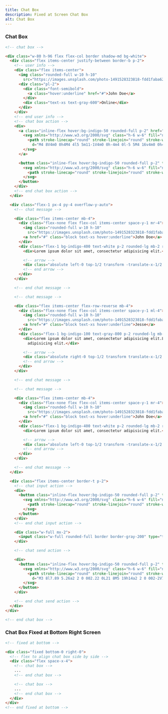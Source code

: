 ```yaml
---
title: Chat Box
description: Fixed at Screen Chat Box
alt: Chat Box
---
```


<h3 class="section-header">Chat Box</h3>

<base-snippet :centered_preview="false" custom_preview_class="flex items-center justify-center bg-indigo-50 p-4">

  <template v-slot:preview>
    <!-- chat box -->
    <div class="w-80 h-96 flex flex-col border shadow-md bg-white">
      <div class="flex items-center justify-between border-b p-2">
        <!-- user info -->
        <div class="flex items-center">
          <img class="rounded-full w-10 h-10"
            src="https://images.unsplash.com/photo-1491528323818-fdd1faba62cc?ixlib=rb-1.2.1&ixid=eyJhcHBfaWQiOjEyMDd9&auto=format&fit=facearea&facepad=2&w=256&h=256&q=80" />
          <div class="pl-2">
            <div class="font-semibold">
              <a class="hover:underline" href="#">John Doe</a>
            </div>
            <div class="text-xs text-gray-600">Online</div>
          </div>
        </div>
        <!-- end user info -->
        <!-- chat box action -->
        <div>
          <a class="inline-flex hover:bg-indigo-50 rounded-full p-2" href="#">
            <svg xmlns="http://www.w3.org/2000/svg" class="h-6 w-6" fill="none" viewBox="0 0 24 24"
              stroke="currentColor">
              <path stroke-linecap="round" stroke-linejoin="round" stroke-width="2"
                d="M4 8V4m0 0h4M4 4l5 5m11-1V4m0 0h-4m4 0l-5 5M4 16v4m0 0h4m-4 0l5-5m11 5l-5-5m5 5v-4m0 4h-4" />
            </svg>
          </a>
          <button class="inline-flex hover:bg-indigo-50 rounded-full p-2" type="button">
            <svg xmlns="http://www.w3.org/2000/svg" class="h-6 w-6" fill="none" viewBox="0 0 24 24"
              stroke="currentColor">
              <path stroke-linecap="round" stroke-linejoin="round" stroke-width="2" d="M6 18L18 6M6 6l12 12" />
            </svg>
          </button>
        </div>
        <!-- end chat box action -->
      </div>
      <div class="flex-1 px-4 py-4 overflow-y-auto">
        <!-- chat message -->
        <div class="flex items-center mb-4">
          <div class="flex-none flex flex-col items-center space-y-1 mr-4">
            <img class="rounded-full w-10 h-10"
              src="https://images.unsplash.com/photo-1491528323818-fdd1faba62cc?ixlib=rb-1.2.1&ixid=eyJhcHBfaWQiOjEyMDd9&auto=format&fit=facearea&facepad=2&w=256&h=256&q=80" />
            <a href="#" class="block text-xs hover:underline">John Doe</a>
          </div>
          <div class="flex-1 bg-indigo-400 text-white p-2 rounded-lg mb-2 relative">
            <div>Lorem ipsum dolor sit amet, consectetur adipisicing elit.</div>
            <!-- arrow -->
            <div class="absolute left-0 top-1/2 transform -translate-x-1/2 rotate-45 w-2 h-2 bg-indigo-400"></div>
            <!-- end arrow -->
          </div>
        </div>
        <!-- end chat message -->
        <!-- chat message -->
        <div class="flex items-center flex-row-reverse mb-4">
          <div class="flex-none flex flex-col items-center space-y-1 ml-4">
            <img class="rounded-full w-10 h-10"
              src="https://images.unsplash.com/photo-1491528323818-fdd1faba62cc?ixlib=rb-1.2.1&ixid=eyJhcHBfaWQiOjEyMDd9&auto=format&fit=facearea&facepad=2&w=256&h=256&q=80" />
            <a href="#" class="block text-xs hover:underline">Jesse</a>
          </div>
          <div class="flex-1 bg-indigo-100 text-gray-800 p-2 rounded-lg mb-2 relative">
            <div>Lorem ipsum dolor sit amet, consectetur adipisicing elit.Lorem ipsum dolor sit amet, consectetur
              adipisicing elit.</div>
            <!-- arrow -->
            <div class="absolute right-0 top-1/2 transform translate-x-1/2 rotate-45 w-2 h-2 bg-indigo-100"></div>
            <!-- end arrow -->
          </div>
        </div>
        <!-- end chat message -->
        <!-- chat message -->
        <div class="flex items-center mb-4">
          <div class="flex-none flex flex-col items-center space-y-1 mr-4">
            <img class="rounded-full w-10 h-10"
              src="https://images.unsplash.com/photo-1491528323818-fdd1faba62cc?ixlib=rb-1.2.1&ixid=eyJhcHBfaWQiOjEyMDd9&auto=format&fit=facearea&facepad=2&w=256&h=256&q=80" />
            <a href="#" class="block text-xs hover:underline">John Doe</a>
          </div>
          <div class="flex-1 bg-indigo-400 text-white p-2 rounded-lg mb-2 relative">
            <div>Lorem ipsum dolor sit amet, consectetur adipisicing elit.</div>
            <!-- arrow -->
            <div class="absolute left-0 top-1/2 transform -translate-x-1/2 rotate-45 w-2 h-2 bg-indigo-400"></div>
            <!-- end arrow -->
          </div>
        </div>
        <!-- end chat message -->
      </div>
      <div class="flex items-center border-t p-2">
        <!-- chat input action -->
        <div>
          <button class="inline-flex hover:bg-indigo-50 rounded-full p-2" type="button">
            <svg xmlns="http://www.w3.org/2000/svg" class="h-6 w-6" fill="none" viewBox="0 0 24 24"
              stroke="currentColor">
              <path stroke-linecap="round" stroke-linejoin="round" stroke-width="2" d="M12 6v6m0 0v6m0-6h6m-6 0H6" />
            </svg>
          </button>
        </div>
        <!-- end chat input action -->
        <div class="w-full mx-2">
          <input class="w-full rounded-full border border-gray-200" type="text" value="" placeholder="Aa" autofocus />
        </div>
        <!-- chat send action -->
        <div>
          <button class="inline-flex hover:bg-indigo-50 rounded-full p-2" type="button">
            <svg xmlns="http://www.w3.org/2000/svg" class="h-6 w-6" fill="none" viewBox="0 0 24 24"
              stroke="currentColor">
              <path stroke-linecap="round" stroke-linejoin="round" stroke-width="2"
                d="M3 8l7.89 5.26a2 2 0 002.22 0L21 8M5 19h14a2 2 0 002-2V7a2 2 0 00-2-2H5a2 2 0 00-2 2v10a2 2 0 002 2z" />
            </svg>
          </button>
        </div>
        <!-- end chat send action -->
      </div>
    </div>
    <!-- end chat box -->
  </template>

  ```html
  <!-- chat box -->

  <div class="w-80 h-96 flex flex-col border shadow-md bg-white">
    <div class="flex items-center justify-between border-b p-2">
      <!-- user info -->
      <div class="flex items-center">
        <img class="rounded-full w-10 h-10"
          src="https://images.unsplash.com/photo-1491528323818-fdd1faba62cc?ixlib=rb-1.2.1&ixid=eyJhcHBfaWQiOjEyMDd9&auto=format&fit=facearea&facepad=2&w=256&h=256&q=80" />
        <div class="pl-2">
          <div class="font-semibold">
            <a class="hover:underline" href="#">John Doe</a>
          </div>
          <div class="text-xs text-gray-600">Online</div>
        </div>
      </div>
      <!-- end user info -->
      <!-- chat box action -->
      <div>
        <a class="inline-flex hover:bg-indigo-50 rounded-full p-2" href="#">
          <svg xmlns="http://www.w3.org/2000/svg" class="h-6 w-6" fill="none" viewBox="0 0 24 24" stroke="currentColor">
            <path stroke-linecap="round" stroke-linejoin="round" stroke-width="2"
              d="M4 8V4m0 0h4M4 4l5 5m11-1V4m0 0h-4m4 0l-5 5M4 16v4m0 0h4m-4 0l5-5m11 5l-5-5m5 5v-4m0 4h-4" />
          </svg>
        </a>

        <button class="inline-flex hover:bg-indigo-50 rounded-full p-2" type="button">
          <svg xmlns="http://www.w3.org/2000/svg" class="h-6 w-6" fill="none" viewBox="0 0 24 24" stroke="currentColor">
            <path stroke-linecap="round" stroke-linejoin="round" stroke-width="2" d="M6 18L18 6M6 6l12 12" />
          </svg>
        </button>
      </div>
      <!-- end chat box action -->
    </div>

    <div class="flex-1 px-4 py-4 overflow-y-auto">
      <!-- chat message -->

      <div class="flex items-center mb-4">
        <div class="flex-none flex flex-col items-center space-y-1 mr-4">
          <img class="rounded-full w-10 h-10"
            src="https://images.unsplash.com/photo-1491528323818-fdd1faba62cc?ixlib=rb-1.2.1&ixid=eyJhcHBfaWQiOjEyMDd9&auto=format&fit=facearea&facepad=2&w=256&h=256&q=80" />
          <a href="#" class="block text-xs hover:underline">John Doe</a>
        </div>
        <div class="flex-1 bg-indigo-400 text-white p-2 rounded-lg mb-2 relative">
          <div>Lorem ipsum dolor sit amet, consectetur adipisicing elit.</div>

          <!-- arrow -->
          <div class="absolute left-0 top-1/2 transform -translate-x-1/2 rotate-45 w-2 h-2 bg-indigo-400"></div>
          <!-- end arrow -->
        </div>
      </div>

      <!-- end chat message -->

      <!-- chat message -->

      <div class="flex items-center flex-row-reverse mb-4">
        <div class="flex-none flex flex-col items-center space-y-1 ml-4">
          <img class="rounded-full w-10 h-10"
            src="https://images.unsplash.com/photo-1491528323818-fdd1faba62cc?ixlib=rb-1.2.1&ixid=eyJhcHBfaWQiOjEyMDd9&auto=format&fit=facearea&facepad=2&w=256&h=256&q=80" />
          <a href="#" class="block text-xs hover:underline">Jesse</a>
        </div>
        <div class="flex-1 bg-indigo-100 text-gray-800 p-2 rounded-lg mb-2 relative">
          <div>Lorem ipsum dolor sit amet, consectetur adipisicing elit.Lorem ipsum dolor sit amet, consectetur
            adipisicing elit.</div>

          <!-- arrow -->
          <div class="absolute right-0 top-1/2 transform translate-x-1/2 rotate-45 w-2 h-2 bg-indigo-100"></div>
          <!-- end arrow -->
        </div>
      </div>

      <!-- end chat message -->

      <!-- chat message -->

      <div class="flex items-center mb-4">
        <div class="flex-none flex flex-col items-center space-y-1 mr-4">
          <img class="rounded-full w-10 h-10"
            src="https://images.unsplash.com/photo-1491528323818-fdd1faba62cc?ixlib=rb-1.2.1&ixid=eyJhcHBfaWQiOjEyMDd9&auto=format&fit=facearea&facepad=2&w=256&h=256&q=80" />
          <a href="#" class="block text-xs hover:underline">John Doe</a>
        </div>
        <div class="flex-1 bg-indigo-400 text-white p-2 rounded-lg mb-2 relative">
          <div>Lorem ipsum dolor sit amet, consectetur adipisicing elit.</div>

          <!-- arrow -->
          <div class="absolute left-0 top-1/2 transform -translate-x-1/2 rotate-45 w-2 h-2 bg-indigo-400"></div>
          <!-- end arrow -->
        </div>
      </div>

      <!-- end chat message -->
    </div>

    <div class="flex items-center border-t p-2">
      <!-- chat input action -->
      <div>
        <button class="inline-flex hover:bg-indigo-50 rounded-full p-2" type="button">
          <svg xmlns="http://www.w3.org/2000/svg" class="h-6 w-6" fill="none" viewBox="0 0 24 24" stroke="currentColor">
            <path stroke-linecap="round" stroke-linejoin="round" stroke-width="2" d="M12 6v6m0 0v6m0-6h6m-6 0H6" />
          </svg>
        </button>
      </div>
      <!-- end chat input action -->

      <div class="w-full mx-2">
        <input class="w-full rounded-full border border-gray-200" type="text" value="" placeholder="Aa" autofocus />
      </div>

      <!-- chat send action -->

      <div>
        <button class="inline-flex hover:bg-indigo-50 rounded-full p-2" type="button">
          <svg xmlns="http://www.w3.org/2000/svg" class="h-6 w-6" fill="none" viewBox="0 0 24 24" stroke="currentColor">
            <path stroke-linecap="round" stroke-linejoin="round" stroke-width="2"
              d="M3 8l7.89 5.26a2 2 0 002.22 0L21 8M5 19h14a2 2 0 002-2V7a2 2 0 00-2-2H5a2 2 0 00-2 2v10a2 2 0 002 2z" />
          </svg>
        </button>
      </div>

      <!-- end chat send action -->
    </div>
  </div>

  <!-- end chat box -->
  ```

  <template v-slot:source>
    <a class="btn btn-primary btn-lg" href="https://play.tailwindcss.com/qtLMKUmr1n">Live Edit</a>
  </template>

</base-snippet>

<h3 class="section-header">Chat Box Fixed at Bottom Right Screen</h3>

<base-snippet :centered_preview="false" custom_preview_class="bg-indigo-50 h-[35rem] relative">

  <template v-slot:preview>
    <div class="absolute bottom-0 right-0">
      <!-- flex to align chat box side by side -->
      <div class="flex space-x-4">
        <!-- chat box -->
        <div class="w-80 h-96 flex flex-col border shadow-md bg-white">
          <div class="flex items-center justify-between border-b p-2">
            <!-- user info -->
            <div class="flex items-center">
              <img class="rounded-full w-10 h-10"
                src="https://images.unsplash.com/photo-1491528323818-fdd1faba62cc?ixlib=rb-1.2.1&ixid=eyJhcHBfaWQiOjEyMDd9&auto=format&fit=facearea&facepad=2&w=256&h=256&q=80" />
              <div class="pl-2">
                <div class="font-semibold">
                  <a class="hover:underline" href="#">John Doe</a>
                </div>
                <div class="text-xs text-gray-600">Online</div>
              </div>
            </div>
            <!-- end user info -->
            <!-- chat box action -->
            <div>
              <a class="inline-flex hover:bg-indigo-50 rounded-full p-2" href="#">
                <svg xmlns="http://www.w3.org/2000/svg" class="h-6 w-6" fill="none" viewBox="0 0 24 24"
                  stroke="currentColor">
                  <path stroke-linecap="round" stroke-linejoin="round" stroke-width="2"
                    d="M4 8V4m0 0h4M4 4l5 5m11-1V4m0 0h-4m4 0l-5 5M4 16v4m0 0h4m-4 0l5-5m11 5l-5-5m5 5v-4m0 4h-4" />
                </svg>
              </a>
              <button class="inline-flex hover:bg-indigo-50 rounded-full p-2" type="button">
                <svg xmlns="http://www.w3.org/2000/svg" class="h-6 w-6" fill="none" viewBox="0 0 24 24"
                  stroke="currentColor">
                  <path stroke-linecap="round" stroke-linejoin="round" stroke-width="2" d="M6 18L18 6M6 6l12 12" />
                </svg>
              </button>
            </div>
            <!-- end chat box action -->
          </div>
          <div class="flex-1 px-4 py-4 overflow-y-auto">
            <!-- chat message -->
            <div class="flex items-center mb-4">
              <div class="flex-none flex flex-col items-center space-y-1 mr-4">
                <img class="rounded-full w-10 h-10"
                  src="https://images.unsplash.com/photo-1491528323818-fdd1faba62cc?ixlib=rb-1.2.1&ixid=eyJhcHBfaWQiOjEyMDd9&auto=format&fit=facearea&facepad=2&w=256&h=256&q=80" />
                <a href="#" class="block text-xs hover:underline">John Doe</a>
              </div>
              <div class="flex-1 bg-indigo-400 text-white p-2 rounded-lg mb-2 relative">
                <div>Lorem ipsum dolor sit amet, consectetur adipisicing elit.</div>
                <!-- arrow -->
                <div class="absolute left-0 top-1/2 transform -translate-x-1/2 rotate-45 w-2 h-2 bg-indigo-400"></div>
                <!-- end arrow -->
              </div>
            </div>
            <!-- end chat message -->
            <!-- chat message -->
            <div class="flex items-center flex-row-reverse mb-4">
              <div class="flex-none flex flex-col items-center space-y-1 ml-4">
                <img class="rounded-full w-10 h-10"
                  src="https://images.unsplash.com/photo-1491528323818-fdd1faba62cc?ixlib=rb-1.2.1&ixid=eyJhcHBfaWQiOjEyMDd9&auto=format&fit=facearea&facepad=2&w=256&h=256&q=80" />
                <a href="#" class="block text-xs hover:underline">Jesse</a>
              </div>
              <div class="flex-1 bg-indigo-100 text-gray-800 p-2 rounded-lg mb-2 relative">
                <div>Lorem ipsum dolor sit amet, consectetur adipisicing elit.Lorem ipsum dolor sit amet, consectetur
                  adipisicing elit.</div>
                <!-- arrow -->
                <div class="absolute right-0 top-1/2 transform translate-x-1/2 rotate-45 w-2 h-2 bg-indigo-100"></div>
                <!-- end arrow -->
              </div>
            </div>
            <!-- end chat message -->
            <!-- chat message -->
            <div class="flex items-center mb-4">
              <div class="flex-none flex flex-col items-center space-y-1 mr-4">
                <img class="rounded-full w-10 h-10"
                  src="https://images.unsplash.com/photo-1491528323818-fdd1faba62cc?ixlib=rb-1.2.1&ixid=eyJhcHBfaWQiOjEyMDd9&auto=format&fit=facearea&facepad=2&w=256&h=256&q=80" />
                <a href="#" class="block text-xs hover:underline">John Doe</a>
              </div>
              <div class="flex-1 bg-indigo-400 text-white p-2 rounded-lg mb-2 relative">
                <div>Lorem ipsum dolor sit amet, consectetur adipisicing elit.</div>
                <!-- arrow -->
                <div class="absolute left-0 top-1/2 transform -translate-x-1/2 rotate-45 w-2 h-2 bg-indigo-400"></div>
                <!-- end arrow -->
              </div>
            </div>
            <!-- end chat message -->
          </div>
          <div class="flex items-center border-t p-2">
            <!-- chat input action -->
            <div>
              <button class="inline-flex hover:bg-indigo-50 rounded-full p-2" type="button">
                <svg xmlns="http://www.w3.org/2000/svg" class="h-6 w-6" fill="none" viewBox="0 0 24 24"
                  stroke="currentColor">
                  <path stroke-linecap="round" stroke-linejoin="round" stroke-width="2"
                    d="M12 6v6m0 0v6m0-6h6m-6 0H6" />
                </svg>
              </button>
            </div>
            <!-- end chat input action -->
            <div class="w-full mx-2">
              <input class="w-full rounded-full border border-gray-200" type="text" value="" placeholder="Aa"
                autofocus />
            </div>
            <!-- chat send action -->
            <div>
              <button class="inline-flex hover:bg-indigo-50 rounded-full p-2" type="button">
                <svg xmlns="http://www.w3.org/2000/svg" class="h-6 w-6" fill="none" viewBox="0 0 24 24"
                  stroke="currentColor">
                  <path stroke-linecap="round" stroke-linejoin="round" stroke-width="2"
                    d="M3 8l7.89 5.26a2 2 0 002.22 0L21 8M5 19h14a2 2 0 002-2V7a2 2 0 00-2-2H5a2 2 0 00-2 2v10a2 2 0 002 2z" />
                </svg>
              </button>
            </div>
            <!-- end chat send action -->
          </div>
        </div>
        <!-- end chat box -->
        <!-- chat box -->
        <div class="w-80 h-96 flex flex-col border shadow-md bg-white">
          <div class="flex items-center justify-between border-b p-2">
            <!-- user info -->
            <div class="flex items-center">
              <img class="rounded-full w-10 h-10"
                src="https://images.unsplash.com/photo-1491528323818-fdd1faba62cc?ixlib=rb-1.2.1&ixid=eyJhcHBfaWQiOjEyMDd9&auto=format&fit=facearea&facepad=2&w=256&h=256&q=80" />
              <div class="pl-2">
                <div class="font-semibold">
                  <a class="hover:underline" href="#">John Doe</a>
                </div>
                <div class="text-xs text-gray-600">Online</div>
              </div>
            </div>
            <!-- end user info -->
            <!-- chat box action -->
            <div>
              <a class="inline-flex hover:bg-indigo-50 rounded-full p-2" href="#">
                <svg xmlns="http://www.w3.org/2000/svg" class="h-6 w-6" fill="none" viewBox="0 0 24 24" stroke="currentColor">
                  <path stroke-linecap="round" stroke-linejoin="round" stroke-width="2"
                    d="M4 8V4m0 0h4M4 4l5 5m11-1V4m0 0h-4m4 0l-5 5M4 16v4m0 0h4m-4 0l5-5m11 5l-5-5m5 5v-4m0 4h-4" />
                </svg>
              </a>
              <button class="inline-flex hover:bg-indigo-50 rounded-full p-2" type="button">
                <svg xmlns="http://www.w3.org/2000/svg" class="h-6 w-6" fill="none" viewBox="0 0 24 24" stroke="currentColor">
                  <path stroke-linecap="round" stroke-linejoin="round" stroke-width="2" d="M6 18L18 6M6 6l12 12" />
                </svg>
              </button>
            </div>
            <!-- end chat box action -->
          </div>
          <div class="flex-1 px-4 py-4 overflow-y-auto">
            <!-- chat message -->
            <div class="flex items-center mb-4">
              <div class="flex-none flex flex-col items-center space-y-1 mr-4">
                <img class="rounded-full w-10 h-10"
                  src="https://images.unsplash.com/photo-1491528323818-fdd1faba62cc?ixlib=rb-1.2.1&ixid=eyJhcHBfaWQiOjEyMDd9&auto=format&fit=facearea&facepad=2&w=256&h=256&q=80" />
                <a href="#" class="block text-xs hover:underline">John Doe</a>
              </div>
              <div class="flex-1 bg-indigo-400 text-white p-2 rounded-lg mb-2 relative">
                <div>Lorem ipsum dolor sit amet, consectetur adipisicing elit.</div>
                <!-- arrow -->
                <div class="absolute left-0 top-1/2 transform -translate-x-1/2 rotate-45 w-2 h-2 bg-indigo-400"></div>
                <!-- end arrow -->
              </div>
            </div>
            <!-- end chat message -->
            <!-- chat message -->
            <div class="flex items-center flex-row-reverse mb-4">
              <div class="flex-none flex flex-col items-center space-y-1 ml-4">
                <img class="rounded-full w-10 h-10"
                  src="https://images.unsplash.com/photo-1491528323818-fdd1faba62cc?ixlib=rb-1.2.1&ixid=eyJhcHBfaWQiOjEyMDd9&auto=format&fit=facearea&facepad=2&w=256&h=256&q=80" />
                <a href="#" class="block text-xs hover:underline">Jesse</a>
              </div>
              <div class="flex-1 bg-indigo-100 text-gray-800 p-2 rounded-lg mb-2 relative">
                <div>Lorem ipsum dolor sit amet, consectetur adipisicing elit.Lorem ipsum dolor sit amet, consectetur
                  adipisicing elit.</div>
                <!-- arrow -->
                <div class="absolute right-0 top-1/2 transform translate-x-1/2 rotate-45 w-2 h-2 bg-indigo-100"></div>
                <!-- end arrow -->
              </div>
            </div>
            <!-- end chat message -->
            <!-- chat message -->
            <div class="flex items-center mb-4">
              <div class="flex-none flex flex-col items-center space-y-1 mr-4">
                <img class="rounded-full w-10 h-10"
                  src="https://images.unsplash.com/photo-1491528323818-fdd1faba62cc?ixlib=rb-1.2.1&ixid=eyJhcHBfaWQiOjEyMDd9&auto=format&fit=facearea&facepad=2&w=256&h=256&q=80" />
                <a href="#" class="block text-xs hover:underline">John Doe</a>
              </div>
              <div class="flex-1 bg-indigo-400 text-white p-2 rounded-lg mb-2 relative">
                <div>Lorem ipsum dolor sit amet, consectetur adipisicing elit.</div>
                <!-- arrow -->
                <div class="absolute left-0 top-1/2 transform -translate-x-1/2 rotate-45 w-2 h-2 bg-indigo-400"></div>
                <!-- end arrow -->
              </div>
            </div>
            <!-- end chat message -->
          </div>
          <div class="flex items-center border-t p-2">
            <!-- chat input action -->
            <div>
              <button class="inline-flex hover:bg-indigo-50 rounded-full p-2" type="button">
                <svg xmlns="http://www.w3.org/2000/svg" class="h-6 w-6" fill="none" viewBox="0 0 24 24" stroke="currentColor">
                  <path stroke-linecap="round" stroke-linejoin="round" stroke-width="2" d="M12 6v6m0 0v6m0-6h6m-6 0H6" />
                </svg>
              </button>
            </div>
            <!-- end chat input action -->
            <div class="w-full mx-2">
              <input class="w-full rounded-full border border-gray-200" type="text" value="" placeholder="Aa" autofocus />
            </div>
            <!-- chat send action -->
            <div>
              <button class="inline-flex hover:bg-indigo-50 rounded-full p-2" type="button">
                <svg xmlns="http://www.w3.org/2000/svg" class="h-6 w-6" fill="none" viewBox="0 0 24 24" stroke="currentColor">
                  <path stroke-linecap="round" stroke-linejoin="round" stroke-width="2"
                    d="M3 8l7.89 5.26a2 2 0 002.22 0L21 8M5 19h14a2 2 0 002-2V7a2 2 0 00-2-2H5a2 2 0 00-2 2v10a2 2 0 002 2z" />
                </svg>
              </button>
            </div>
            <!-- end chat send action -->
          </div>
        </div>
        <!-- end chat box -->
      </div>
    </div>
  </template>

  ```html
  <!-- fixed at bottom -->

  <div class="fixed bottom-0 right-0">
    <!-- flex to align chat box side by side -->
    <div class="flex space-x-4">
      <!-- chat box -->
      ...
      <!-- end chat box -->

      <!-- chat box -->
      ...
      <!-- end chat box -->
    </div>
  </div>
  <!-- end fixed at bottom -->
  ```

  <template v-slot:source>
    <a class="btn btn-primary btn-lg" href="https://play.tailwindcss.com/poro6LSh3R">Live Edit</a>
  </template>

</base-snippet>

<related-ui search_key="screen"></related-ui>